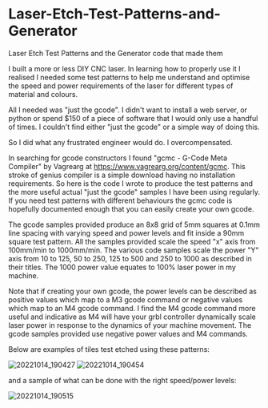 # Laser-Etch-Test-Patterns-and-Generator
Laser Etch Test Patterns and the Generator code that made them

I built a more or less DIY CNC laser. In learning how to properly use it I realised I needed some test patterns to help me understand and optimise the speed and power requirements of the laser for different types of material and colours.

All I needed was "just the gcode". I didn't want to install a web server, or python or spend $150 of a piece of software that I would only use a handful of times. I couldn't find either "just the gcode" or a simple way of doing this.

So I did what any frustrated engineer would do. I overcompensated.

In searching for gcode constructors I found "gcmc - G-Code Meta Compiler" by Vagrearg at https://www.vagrearg.org/content/gcmc. This stroke of genius compiler is a simple download having no installation requirements. So here is the code I wrote to produce the test patterns and the more useful actual "just the  gcode" samples I have been using regularly. If you need test patterns with different behaviours the gcmc code is hopefully documented enough that you can easily create your own gcode.

The gcode samples provided produce an 8x8 grid of 5mm squares at 0.1mm line spacing with varying speed and power levels and fit inside a 90mm square test pattern. All the samples provided scale the speed "x" axis from 100mm/min to 1000mm/min. The various code samples scale the power "Y" axis from 10 to 125, 50 to 250, 125 to 500 and 250 to 1000 as described in their titles. The 1000 power value equates to 100% laser power in my machine.

Note that if creating your own gcode, the power levels can be described as positive values which map to a M3 gcode command or negative values which map to an M4 gcode command. I find the M4 gcode command more useful and indicative as M4 will have your grbl controller dynamically scale laser power in response to the dynamics of your machine movement. The gcode samples provided use negative power values and M4 commands.

Below are examples of tiles test etched using these patterns:

![20221014_190427](https://user-images.githubusercontent.com/7357540/195806169-d4c87ede-ce21-477c-b440-1632457073fb.jpg)
![20221014_190454](https://user-images.githubusercontent.com/7357540/195806199-dcfd0344-cf8e-4b34-8a07-207240c99d9f.jpg)

and a sample of what can be done with the right speed/power levels:

![20221014_190515](https://user-images.githubusercontent.com/7357540/195806285-dd420817-5461-4474-bc8a-a6fb128f28d9.jpg)
